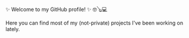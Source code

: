 ✨ Welcome to my GitHub profile! ✨
🤓🪕💻

Here you can find most of my (not-private) projects I've been working on lately. 

<!---
cajmorgan/cajmorgan is a ✨ special ✨ repository because its `README.md` (this file) appears on your GitHub profile.
You can click the Preview link to take a look at your changes.
--->

